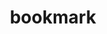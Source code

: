 ---
title: bookmark
unicode_regular: \ea32
unicode_bold: \ea30
unicode_solid: \ea33
unicode_brand: 
---